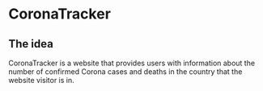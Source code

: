 # CoronaTracker

## The idea
CoronaTracker is a website that provides users with information about the number of confirmed Corona cases and deaths in the country that the website visitor is in. 
